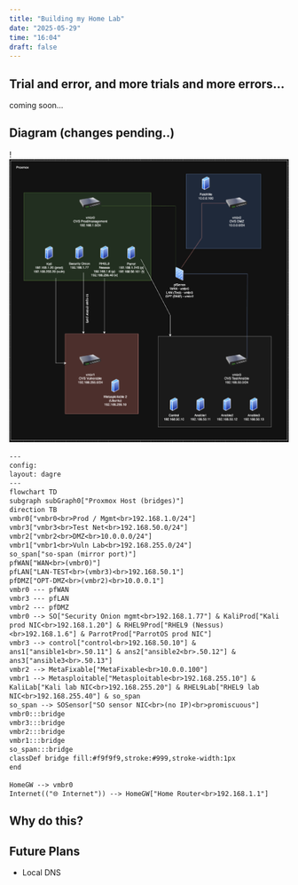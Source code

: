 ```yaml
---
title: "Building my Home Lab"
date: "2025-05-29"
time: "16:04"
draft: false
---
```

## Trial and error, and more trials and more errors...
coming soon...

## Diagram (changes pending..)
!![Image Description](/images/Pasted%20image%2020250529161435.png)
```mermaid
---
config:
layout: dagre
---
flowchart TD
subgraph subGraph0["Proxmox Host (bridges)"]
direction TB
vmbr0["vmbr0<br>Prod / Mgmt<br>192.168.1.0/24"]
vmbr3["vmbr3<br>Test Net<br>192.168.50.0/24"]
vmbr2["vmbr2<br>DMZ<br>10.0.0.0/24"]
vmbr1["vmbr1<br>Vuln Lab<br>192.168.255.0/24"]
so_span["so-span (mirror port)"]
pfWAN["WAN<br>(vmbr0)"]
pfLAN["LAN-TEST<br>(vmbr3)<br>192.168.50.1"]
pfDMZ["OPT-DMZ<br>(vmbr2)<br>10.0.0.1"]
vmbr0 --- pfWAN
vmbr3 --- pfLAN
vmbr2 --- pfDMZ
vmbr0 --> SO["Security Onion mgmt<br>192.168.1.77"] & KaliProd["Kali prod NIC<br>192.168.1.20"] & RHEL9Prod["RHEL9 (Nessus)<br>192.168.1.6"] & ParrotProd["ParrotOS prod NIC"]
vmbr3 --> control["control<br>192.168.50.10"] & ans1["ansible1<br>.50.11"] & ans2["ansible2<br>.50.12"] & ans3["ansible3<br>.50.13"]
vmbr2 --> MetaFixable["MetaFixable<br>10.0.0.100"]
vmbr1 --> Metasploitable["Metasploitable<br>192.168.255.10"] & KaliLab["Kali lab NIC<br>192.168.255.20"] & RHEL9Lab["RHEL9 lab NIC<br>192.168.255.40"] & so_span
so_span --> SOSensor["SO sensor NIC<br>(no IP)<br>promiscuous"]
vmbr0:::bridge
vmbr3:::bridge
vmbr2:::bridge
vmbr1:::bridge
so_span:::bridge
classDef bridge fill:#f9f9f9,stroke:#999,stroke-width:1px
end

HomeGW --> vmbr0
Internet(("🌐 Internet")) --> HomeGW["Home Router<br>192.168.1.1"]
```
## Why do this?
## Future Plans
- Local DNS